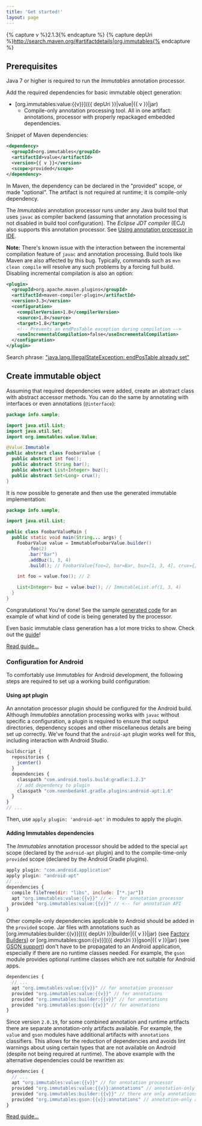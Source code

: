 ```yaml
---
title: 'Get started!'
layout: page
---
```


{% capture v %}2.1.3{% endcapture %}
{% capture depUri %}http://search.maven.org/#artifactdetails|org.immutables{% endcapture %}

## Prerequisites

Java 7 or higher is required to run the _Immutables_ annotation processor.

Add the required dependencies for basic immutable object generation:

- [org.immutables:value:{{v}}]({{ depUri }}|value|{{ v }}|jar)
  + Compile-only annotation processing tool. All in one artifact: annotations, processor with properly repackaged embedded dependencies.

Snippet of Maven dependencies:

```xml
<dependency>
  <groupId>org.immutables</groupId>
  <artifactId>value</artifactId>
  <version>{{ v }}</version>
  <scope>provided</scope>
</dependency>
```

In Maven, the dependency can be declared in the "provided" scope, or made "optional". The artifact is not required at runtime; it is compile-only dependency.

The _Immutables_ annotation processor runs under any Java build tool that uses `javac` as compiler backend (assuming that annotation processing is not disabled in build tool configuration).
The _Eclipse JDT compiler_ (ECJ) also supports this annotation processor. See [Using annotation processor in IDE](/apt.html).

**Note:** There's known issue with the interaction between the incremental compilation feature of `javac` and annotation processing.
Build tools like Maven are also affected by this bug. Typically, commands such as `mvn clean compile` will resolve any such problems by a forcing full build.
Disabling incremental compilation is also an option:

```xml
<plugin>
  <groupId>org.apache.maven.plugins</groupId>
  <artifactId>maven-compiler-plugin</artifactId>
  <version>3.3</version>
  <configuration>
    <compilerVersion>1.8</compilerVersion>
    <source>1.8</source>
    <target>1.8</target>
    <!-- Prevents an endPosTable exception during compilation -->
    <useIncrementalCompilation>false</useIncrementalCompilation>
  </configuration>
</plugin>
```
Search phrase: ["java.lang.IllegalStateException: endPosTable already set"](https://www.google.com/search?q=java.lang.IllegalStateException%3A+endPosTable+already+set)

## Create immutable object

Assuming that required dependencies were added, create an abstract class with abstract accessor methods.
You can do the same by annotating with interfaces or even annotations (`@interface`):

```java
package info.sample;

import java.util.List;
import java.util.Set;
import org.immutables.value.Value;

@Value.Immutable
public abstract class FoobarValue {
  public abstract int foo();
  public abstract String bar();
  public abstract List<Integer> buz();
  public abstract Set<Long> crux();
}
```

It is now possible to generate and then use the generated immutable implementation:

```java
package info.sample;

import java.util.List;

public class FoobarValueMain {
  public static void main(String... args) {
    FoobarValue value = ImmutableFoobarValue.builder()
        .foo(2)
        .bar("Bar")
        .addBuz(1, 3, 4)
        .build(); // FoobarValue{foo=2, bar=Bar, buz=[1, 3, 4], crux={}}

    int foo = value.foo(); // 2

    List<Integer> buz = value.buz(); // ImmutableList.of(1, 3, 4)
  }
}
```

Congratulations! You're done!
See the sample [generated code](/generated.html) for an example of what kind of code is being generated by the processor.

Even basic immutable class generation has a lot more tricks to show. Check out the [guide](/immutable.html)!

<a href="/immutable.html" class="btn btn-default btn-lg">Read guide...</a>

<a name="android"></a>
### Configuration for Android
To comfortably use _Immutables_ for Android development, the following steps are required to set up a working build configuration:

#### Using apt plugin

An annotation processor plugin should be configured for the Android build.
Although _Immutables_ annotation processing works with `javac` without specific a configuration, a plugin is required to ensure that output directories, dependency scopes and other miscellaneous details are being set up correctly. We've found that the `android-apt` plugin works well for this, including interaction with Android Studio.

```javascript
buildscript {
  repositories {
    jcenter()
  }
  dependencies {
    classpath "com.android.tools.build:gradle:1.2.3"
    // add dependency to plugin
    classpath "com.neenbedankt.gradle.plugins:android-apt:1.6"
  }
}
// ...
```

Then, use `apply plugin: 'android-apt'` in modules to apply the plugin.

#### Adding Immutables dependencies

The _Immutables_ annotation processor should be added to the special `apt` scope (declared by the `android-apt` plugin) and to the compile-time-only `provided` scope (declared by the Android Gradle plugins).

```javascript
apply plugin: "com.android.application"
apply plugin: "android-apt"
// ...
dependencies {
  compile fileTree(dir: "libs", include: ["*.jar"])
  apt "org.immutables:value:{{v}}" // <-- for annotation processor
  provided "org.immutables:value:{{v}}" // <-- for annotation API
}
```

Other compile-only dependencies applicable to Android should be added in the `provided` scope. Jar files with annotations such as [org.immutables:builder:{{v}}]({{ depUri }}|builder|{{ v }}|jar) (see [Factory Builders](factory.html)) or [org.immutables:gson:{{v}}]({{ depUri }}|gson|{{ v }}|jar) (see [GSON support](json.html#gson)) don't have to be propagated to an Android application, especially if there are no runtime classes needed. For example, the `gson` module provides optional runtime classes which are not suitable for Android apps.

```javascript
dependencies {
  // ...
  apt "org.immutables:value:{{v}}" // for annotation processor
  provided "org.immutables:value:{{v}}" // for annotations
  provided "org.immutables:builder:{{v}}" // for annotations
  provided "org.immutables:gson:{{v}}" // for annotations
}
```

Since version `2.0.19`, for some combined annotation and runtime artifacts there are separate annotation-only artifacts available.
For example, the `value` and `gson` modules have additional artifacts with `annotations` classifiers. This allows for the reduction of dependencies and
avoids lint warnings about using certain types that are not available on Android (despite not being
required at runtime). The above example with the alternative dependencies could be rewritten as:

```javascript
dependencies {
  // ...
  apt "org.immutables:value:{{v}}" // for annotation processor
  provided "org.immutables:value:{{v}}:annotations" // annotation-only artifact
  provided "org.immutables:builder:{{v}}" // there are only annotations anyway
  provided "org.immutables:gson:{{v}}:annotations" // annotation-only artifact
}
```

<a href="/immutable.html" class="btn btn-default btn-lg">Read guide...</a>
